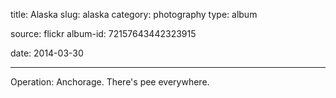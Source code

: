 title: Alaska
slug: alaska
category: photography
type: album

source: flickr
album-id: 72157643442323915

date: 2014-03-30

---

Operation: Anchorage. There's pee everywhere.
